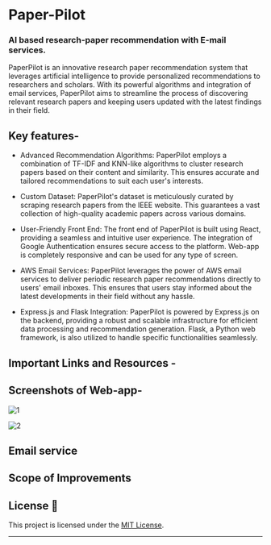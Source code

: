 # Paper-Pilot
### AI based research-paper recommendation with E-mail services.
PaperPilot is an innovative research paper recommendation system that leverages artificial intelligence to provide personalized recommendations to researchers and scholars. With its powerful algorithms and integration of email services, PaperPilot aims to streamline the process of discovering relevant research papers and keeping users updated with the latest findings in their field.

## Key features-
* Advanced Recommendation Algorithms: PaperPilot employs a combination of TF-IDF and KNN-like algorithms to cluster research papers based on their content and similarity. This ensures accurate and tailored recommendations to suit each user's interests.

* Custom Dataset: PaperPilot's dataset is meticulously curated by scraping research papers from the IEEE website. This guarantees a vast collection of high-quality academic papers across various domains.

* User-Friendly Front End: The front end of PaperPilot is built using React, providing a seamless and intuitive user experience. The integration of Google Authentication ensures secure access to the platform. Web-app is completely responsive and can be used for any type of screen.

* AWS Email Services: PaperPilot leverages the power of AWS email services to deliver periodic research paper recommendations directly to users' email inboxes. This ensures that users stay informed about the latest developments in their field without any hassle.

* Express.js and Flask Integration: PaperPilot is powered by Express.js on the backend, providing a robust and scalable infrastructure for efficient data processing and recommendation generation. Flask, a Python web framework, is also utilized to handle specific functionalities seamlessly.

## Important Links and Resources -


## Screenshots of Web-app-
![1](https://github.com/aryanraj2713/Paperpilot/assets/75358720/aa1ba60d-f26b-45a6-a52f-eb08dcc05464)


![2](https://github.com/aryanraj2713/Paperpilot/assets/75358720/afd7c944-4c5d-4be8-bd71-8221cabf5457)



## Email service

## Scope of Improvements

## License 📜

This project is licensed under the [MIT License](LICENSE).

---





